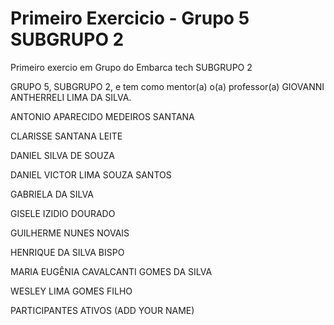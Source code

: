 # Primeiro Exercicio - Grupo 5 SUBGRUPO 2
 Primeiro exercio em Grupo do Embarca tech
 SUBGRUPO 2

 GRUPO 5, SUBGRUPO 2, e tem como mentor(a) o(a) professor(a) GIOVANNI ANTHERRELI LIMA DA SILVA.

 ANTONIO APARECIDO MEDEIROS SANTANA

 CLARISSE SANTANA LEITE
 
 DANIEL SILVA DE SOUZA

 DANIEL VICTOR LIMA SOUZA SANTOS

 GABRIELA DA SILVA

 GISELE IZIDIO DOURADO

 GUILHERME NUNES NOVAIS

 HENRIQUE DA SILVA BISPO

 MARIA EUGÊNIA CAVALCANTI GOMES DA SILVA
 
 WESLEY LIMA GOMES FILHO

 PARTICIPANTES ATIVOS (ADD YOUR NAME)
